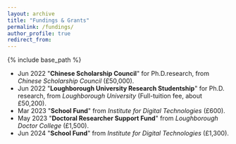 ```yaml
---
layout: archive
title: "Fundings & Grants"
permalink: /fundings/
author_profile: true
redirect_from:
---
```


{% include base_path %}

* Jun 2022 "**Chinese Scholarship Council**" for Ph.D.research, from *Chinese Scholarship Council* (£50,000).
*	Jun 2022 "**Loughborough University Research Studentship**" for Ph.D. research, from *Loughborough University* (Full-tuition fee, about £50,200).
*	Mar 2023 "**School Fund**" from *Institute for Digital Technologies* (£600).
*	May 2023 "**Doctoral Researcher Support Fund**" from *Loughborough Doctor College* (£1,500).
* Jun 2024 "**School Fund**" from *Institute for Digital Technologies* (£1,300).
